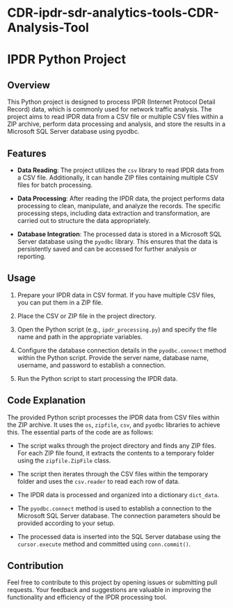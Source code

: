 # CDR-ipdr-sdr-analytics-tools-CDR-Analysis-Tool

# IPDR Python Project

## Overview

This Python project is designed to process IPDR (Internet Protocol Detail Record) data, which is commonly used for network traffic analysis. The project aims to read IPDR data from a CSV file or multiple CSV files within a ZIP archive, perform data processing and analysis, and store the results in a Microsoft SQL Server database using pyodbc.

## Features

- **Data Reading**: The project utilizes the `csv` library to read IPDR data from a CSV file. Additionally, it can handle ZIP files containing multiple CSV files for batch processing.

- **Data Processing**: After reading the IPDR data, the project performs data processing to clean, manipulate, and analyze the records. The specific processing steps, including data extraction and transformation, are carried out to structure the data appropriately.

- **Database Integration**: The processed data is stored in a Microsoft SQL Server database using the `pyodbc` library. This ensures that the data is persistently saved and can be accessed for further analysis or reporting.


## Usage

1. Prepare your IPDR data in CSV format. If you have multiple CSV files, you can put them in a ZIP file.

2. Place the CSV or ZIP file in the project directory.

3. Open the Python script (e.g., `ipdr_processing.py`) and specify the file name and path in the appropriate variables.

4. Configure the database connection details in the `pyodbc.connect` method within the Python script. Provide the server name, database name, username, and password to establish a connection.

5. Run the Python script to start processing the IPDR data.

## Code Explanation

The provided Python script processes the IPDR data from CSV files within the ZIP archive. It uses the `os`, `zipfile`, `csv`, and `pyodbc` libraries to achieve this. The essential parts of the code are as follows:

- The script walks through the project directory and finds any ZIP files. For each ZIP file found, it extracts the contents to a temporary folder using the `zipfile.ZipFile` class.

- The script then iterates through the CSV files within the temporary folder and uses the `csv.reader` to read each row of data.

- The IPDR data is processed and organized into a dictionary `dict_data`.

- The `pyodbc.connect` method is used to establish a connection to the Microsoft SQL Server database. The connection parameters should be provided according to your setup.

- The processed data is inserted into the SQL Server database using the `cursor.execute` method and committed using `conn.commit()`.

## Contribution

Feel free to contribute to this project by opening issues or submitting pull requests. Your feedback and suggestions are valuable in improving the functionality and efficiency of the IPDR processing tool.
